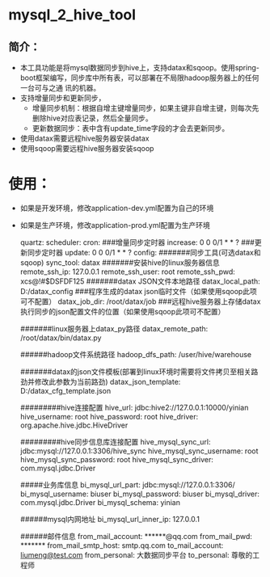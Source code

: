 # mysql_2_hive_tool
## 简介：
  - 本工具功能是将mysql数据同步到hive上，支持datax和sqoop。使用spring-boot框架编写，同步库中所有表，可以部署在不局限hadoop服务器上的任何一台可与之通   讯的机器。
  - 支持增量同步和更新同步，
    - 增量同步机制：根据自增主键增量同步，如果主键非自增主键，则每次先删除hive对应表记录，然后全量同步。
    - 更新数据同步：表中含有update_time字段的才会去更新同步。
  - 使用datax需要远程hive服务器安装datax
  - 使用sqoop需要远程hive服务器安装sqoop
# 使用：
- 如果是开发环境，修改application-dev.yml配置为自己的环境
- 如果是生产环境，修改application-prod.yml配置为生产环境

    quartz:
    scheduler: 
        cron: 
          ###增量同步定时器
          increase: 0 0 0/1 * * ?
          ###更新同步定时器
          update: 0 0 0/1 * * ?
    config: 
    #######同步工具(可选datax和sqoop)
    sync_tool: datax
    #######安装hive的linux服务器信息
    remote_ssh_ip: 127.0.0.1
    remote_ssh_user: root
    remote_ssh_pwd: xcs@!#$DSFDF125
    #######datax JSON文件本地路径
    datax_local_path: D:/datax_config ###程序生成的datax json临时文件（如果使用sqoop此项可不配置）
    datax_job_dir: /root/datax/job ###远程hive服务器上存储datax执行同步的json配置文件的位置（如果使用sqoop此项可不配置）
    
    #######linux服务器上datax_py路径
    datax_remote_path: /root/datax/bin/datax.py
    
    ######hadoop文件系统路径
    hadoop_dfs_path: /user/hive/warehouse
    
    #######datax的json文件模板(部署到linux环境时需要将文件拷贝至相关路劲并修改此参数为当前路劲)
    datax_json_template: D:/datax_cfg_template.json
    
    #########hive连接配置
    hive_url: jdbc:hive2://127.0.0.1:10000/yinian
    hive_username: root
    hive_password: root
    hive_driver: org.apache.hive.jdbc.HiveDriver
    
    
    #########hive同步信息库连接配置
    hive_mysql_sync_url: jdbc:mysql://127.0.0.1:3306/hive_sync
    hive_mysql_sync_username: root
    hive_mysql_sync_password: root
    hive_mysql_sync_driver: com.mysql.jdbc.Driver
    
    #####业务库信息
    bi_mysql_url_part: jdbc:mysql://127.0.0.1:3306/
    bi_mysql_username: biuser
    bi_mysql_password: biuser
    bi_mysql_driver: com.mysql.jdbc.Driver
    bi_mysql_schema: yinian
    
    ######mysql内网地址
    bi_mysql_url_inner_ip: 127.0.0.1
    
    ######邮件信息
    from_mail_account: ******@qq.com
    from_mail_pwd: *******
    from_mail_smtp_host: smtp.qq.com
    to_mail_account: liumeng@test.com
    from_personal: 大数据同步平台
    to_personal: 尊敬的工程师
    
